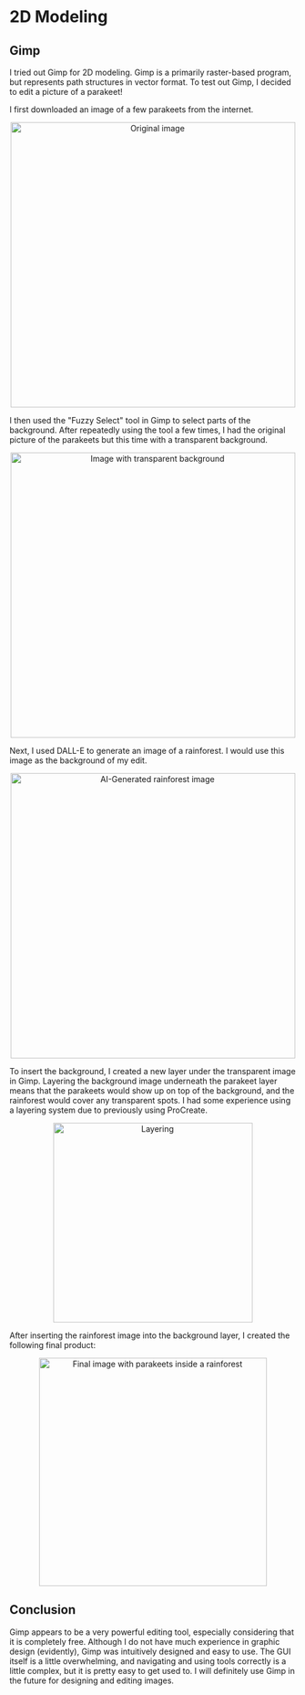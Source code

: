 # 2D Modeling

## Gimp

I tried out Gimp for 2D modeling. Gimp is a primarily raster-based program, but represents path structures in vector format. To test out Gimp, I decided to edit a picture of a parakeet!

I first downloaded an image of a few parakeets from the internet.

<center>
<img src="../../../pics/week2/parakeets.jpg" alt="Original image" width="500"/>
</center>

I then used the "Fuzzy Select" tool in Gimp to select parts of the background. After repeatedly using the tool a few times, I had the original picture of the parakeets but this time with a transparent background.

<center>
<img src="../../../pics/week2/parakeetsEdited.jpg" alt="Image with transparent background" width="500"/>
</center>

Next, I used DALL-E to generate an image of a rainforest. I would use this image as the background of my edit.

<center>
<img src="../../../pics/week2/rainforest.jpg" alt="AI-Generated rainforest image" width="500"/>
</center>

To insert the background, I created a new layer under the transparent image in Gimp. Layering the background image underneath the parakeet layer means that the parakeets would show up on top of the background, and the rainforest would cover any transparent spots. I had some experience using a layering system due to previously using ProCreate.

<center>
<img src="../../../pics/week2/layering.jpg" alt="Layering" width="350"/>
</center>

After inserting the rainforest image into the background layer, I created the following final product:

<center>
<img src="../../../pics/week2/parakeetsRainforest.jpg" alt="Final image with parakeets inside a rainforest" width="400"/>
</center>

## Conclusion

Gimp appears to be a very powerful editing tool, especially considering that it is completely free. Although I do not have much experience in graphic design (evidently), Gimp was intuitively designed and easy to use. The GUI itself is a little overwhelming, and navigating and using tools correctly is a little complex, but it is pretty easy to get used to. I will definitely use Gimp in the future for designing and editing images.